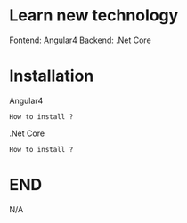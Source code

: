 # Learn new technology

Fontend: Angular4
Backend: .Net Core

# Installation

Angular4

```
How to install ?
```

.Net Core

```
How to install ?
```

# END

N/A